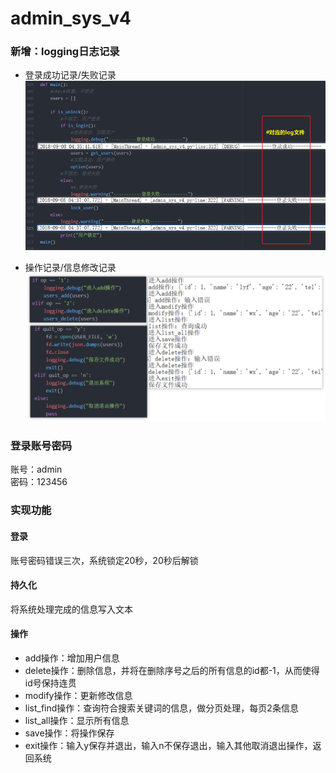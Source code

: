 # admin_sys_v4



### 新增：logging日志记录
* 登录成功记录/失败记录
  <img width="500"  src="https://github.com/1LiMingming1/readme_add_pic/blob/master/1.png">

* 操作记录/信息修改记录
  <img width="500"  src="https://github.com/1LiMingming1/readme_add_pic/blob/master/2.png">  


### 登录账号密码
账号：admin<br/>密码：123456



### 实现功能
#### 登录
账号密码错误三次，系统锁定20秒，20秒后解锁



#### 持久化
将系统处理完成的信息写入文本



#### 操作
* add操作：增加用户信息
* delete操作：删除信息，并将在删除序号之后的所有信息的id都-1，从而使得id号保持连贯
* modify操作：更新修改信息
* list_find操作：查询符合搜索关键词的信息，做分页处理，每页2条信息
* list_all操作：显示所有信息
* save操作：将操作保存
* exit操作：输入y保存并退出，输入n不保存退出，输入其他取消退出操作，返回系统

